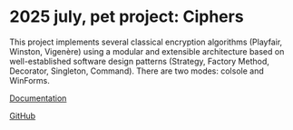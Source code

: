# 2025 july, pet project: Ciphers

This project implements several classical encryption algorithms (Playfair, Winston, Vigenère) using a modular and extensible architecture based on well-established software design patterns (Strategy, Factory Method, Decorator, Singleton, Command). There are two modes: colsole and WinForms. 

[Documentation](https://github.com/kramkvol/patterns_p1/blob/main/patterns_p1.pdf)

[GitHub](https://github.com/kramkvol/patterns_p1)
